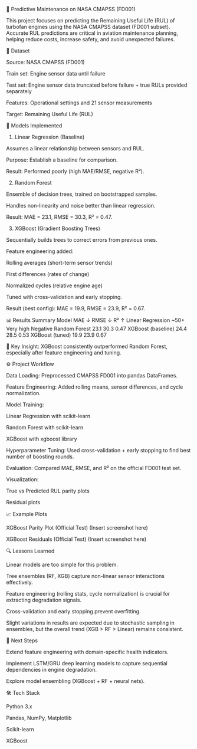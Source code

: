 🚀 Predictive Maintenance on NASA CMAPSS (FD001)

This project focuses on predicting the Remaining Useful Life (RUL) of turbofan engines using the NASA CMAPSS dataset (FD001 subset). Accurate RUL predictions are critical in aviation maintenance planning, helping reduce costs, increase safety, and avoid unexpected failures.

📂 Dataset

Source: NASA CMAPSS (FD001)

Train set: Engine sensor data until failure

Test set: Engine sensor data truncated before failure + true RULs provided separately

Features: Operational settings and 21 sensor measurements

Target: Remaining Useful Life (RUL)

🧠 Models Implemented
1. Linear Regression (Baseline)

Assumes a linear relationship between sensors and RUL.

Purpose: Establish a baseline for comparison.

Result: Performed poorly (high MAE/RMSE, negative R²).

2. Random Forest

Ensemble of decision trees, trained on bootstrapped samples.

Handles non-linearity and noise better than linear regression.

Result: MAE = 23.1, RMSE = 30.3, R² = 0.47.

3. XGBoost (Gradient Boosting Trees)

Sequentially builds trees to correct errors from previous ones.

Feature engineering added:

Rolling averages (short-term sensor trends)

First differences (rates of change)

Normalized cycles (relative engine age)

Tuned with cross-validation and early stopping.

Result (best config): MAE = 19.9, RMSE = 23.9, R² = 0.67.

📊 Results Summary
Model	MAE ↓	RMSE ↓	R² ↑
Linear Regression	~50+	Very high	Negative
Random Forest	23.1	30.3	0.47
XGBoost (baseline)	24.4	28.5	0.53
XGBoost (tuned)	19.9	23.9	0.67

🔑 Key Insight: XGBoost consistently outperformed Random Forest, especially after feature engineering and tuning.

⚙️ Project Workflow

Data Loading: Preprocessed CMAPSS FD001 into pandas DataFrames.

Feature Engineering: Added rolling means, sensor differences, and cycle normalization.

Model Training:

Linear Regression with scikit-learn

Random Forest with scikit-learn

XGBoost with xgboost library

Hyperparameter Tuning: Used cross-validation + early stopping to find best number of boosting rounds.

Evaluation: Compared MAE, RMSE, and R² on the official FD001 test set.

Visualization:

True vs Predicted RUL parity plots

Residual plots

📈 Example Plots

XGBoost Parity Plot (Official Test)
(Insert screenshot here)

XGBoost Residuals (Official Test)
(Insert screenshot here)

🔍 Lessons Learned

Linear models are too simple for this problem.

Tree ensembles (RF, XGB) capture non-linear sensor interactions effectively.

Feature engineering (rolling stats, cycle normalization) is crucial for extracting degradation signals.

Cross-validation and early stopping prevent overfitting.

Slight variations in results are expected due to stochastic sampling in ensembles, but the overall trend (XGB > RF > Linear) remains consistent.

📌 Next Steps

Extend feature engineering with domain-specific health indicators.

Implement LSTM/GRU deep learning models to capture sequential dependencies in engine degradation.

Explore model ensembling (XGBoost + RF + neural nets).

🛠️ Tech Stack

Python 3.x

Pandas, NumPy, Matplotlib

Scikit-learn

XGBoost
